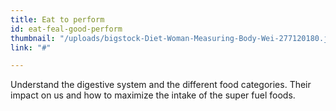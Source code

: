 ```yaml
---
title: Eat to perform
id: eat-feal-good-perform
thumbnail: "/uploads/bigstock-Diet-Woman-Measuring-Body-Wei-277120180.jpg"
link: "#"

---
```

Understand the digestive system and the different food categories. Their impact on us and how to maximize the intake of the super fuel foods.